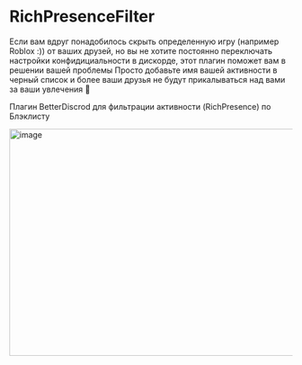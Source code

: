 # RichPresenceFilter
Если вам вдруг понадобилось скрыть определенную игру (например Roblox :)) от ваших друзей, но вы не хотите постоянно переключать настройки конфидициальности в дискорде, этот плагин поможет вам в решении вашей проблемы
Просто добавьте имя вашей активности в черный список и более ваши друзья не будут прикалываться над вами за ваши увлечения 🩷

Плагин BetterDiscrod для фильтрации активности (RichPresence) по Блэклисту

<img width="581" height="404" alt="image" src="https://github.com/user-attachments/assets/9aff071b-a4dc-4d7d-bc4d-07e706bf9b8f" />
